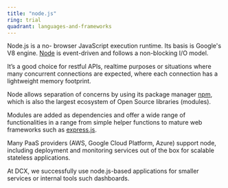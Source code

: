 ```yaml
---
title: "node.js"
ring: trial
quadrant: languages-and-frameworks
---
```


Node.js is a no- browser JavaScript execution runtime. Its basis is Google's V8 engine. [Node](https://nodejs.org/en/) is event-driven and follows a non-blocking I/O model.

It’s a good choice for restful APIs, realtime purposes or situations where many concurrent connections are expected, where each connection has a lightweight memory footprint.

Node allows separation of concerns by using its package manager [npm](https://www.npmjs.com/), which is also the largest ecosystem of Open Source libraries (modules).

Modules are added as dependencies and offer a wide range of functionalities in a range from simple helper functions to mature web frameworks such as [express.js](http://expressjs.com/de/).

Many PaaS providers (AWS, Google Cloud Platform, Azure) support node, including deployment and monitoring services out of the box for scalable stateless applications.

At DCX, we successfully use node.js-based applications for smaller services or internal tools such dashboards.
